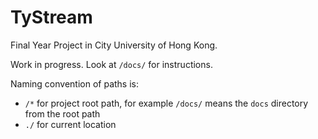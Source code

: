 # TyStream

Final Year Project in City University of Hong Kong.

Work in progress. Look at `/docs/` for instructions.

Naming convention of paths is:

- `/*` for project root path, for example `/docs/` means the `docs` directory from the root path
- `./` for current location 